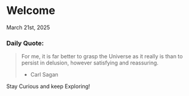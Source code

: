 # Welcome

March 21st, 2025

### Daily Quote:
> For me, it is far better to grasp the Universe as it really is than to persist in delusion, however satisfying and reassuring.
> 	- Carl Sagan

Stay Curious and keep Exploring!
